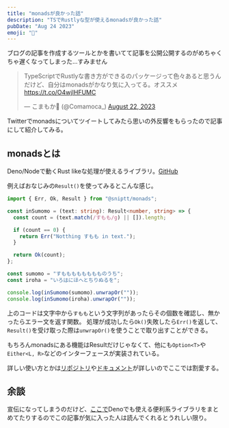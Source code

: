 ```yaml
---
title: "monadsが良かった話"
description: "TSでRustlyな型が使えるmonadsが良かった話"
pubDate: "Aug 24 2023"
emoji: "🦊"
---
```


ブログの記事を作成するツールとかを書いてて記事を公開公開するのがめちゃくちゃ遅くなってしまった...すみません

<blockquote class="twitter-tweet"><p lang="ja" dir="ltr">TypeScriptでRustlyな書き方ができるのパッケージって色々あると思うんだけど、自分はmonadsがかなり気に入ってる。オススメ<a href="https://t.co/O4wjIHFUMC">https://t.co/O4wjIHFUMC</a></p>&mdash; こまもか🦊 (@Comamoca_) <a href="https://twitter.com/Comamoca_/status/1693810922127864164?ref_src=twsrc%5Etfw">August 22, 2023</a></blockquote> <script async src="https://platform.twitter.com/widgets.js" charset="utf-8"></script>

Twitterでmonadsについてツイートしてみたら思いの外反響をもらったので記事にして紹介してみる。

## monadsとは

Deno/Nodeで動くRust likeな処理が使えるライブラリ。[GitHub](https://github.com/sniptt-official/monads)

例えばおなじみの`Result()`を使ってみるとこんな感じ。


```ts
import { Err, Ok, Result } from "@sniptt/monads";

const inSumomo = (text: string): Result<number, string> => {
  const count = (text.match(/すもも/g) || []).length;

  if (count == 0) {
    return Err("Notthing すもも in text.");
  }

  return Ok(count);
};

const sumomo = "すもももももももものうち";
const iroha = "いろはにほへとちりぬるを";

console.log(inSumomo(sumomo).unwrapOr(""));
console.log(inSumomo(iroha).unwrapOr(""));
```

上のコードは文字中から`すもも`という文字列があったらその個数を確認し、無かったらエラー文を返す関数。
処理が成功したら`Ok()`失敗したら`Err()`を返して、`Result()`を受け取った際は`unwrapOr()`を使うことで取り出すことができる。

もちろんmonadsにある機能はResultだけじゃなくて、他にも`Option<T>`や`Either<L, R>`などのインターフェースが実装されている。

詳しい使い方とかは[リポジトリ](https://github.com/sniptt-official/monads)や[ドキュメント](https://github.com/sniptt-official/monads/blob/main/docs/README.md)が詳しいのでここでは割愛する。

## 余談

宣伝になってしまうのだけど、[ここで](https://note.comamoca.dev/Deno/Packages.html)Denoでも使える便利系ライブラリをまとめてたりするのでこの記事が気に入った人は読んでくれるとうれしい限り。
